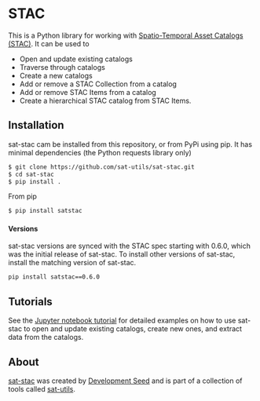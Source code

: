 # STAC

This is a Python library for working with [Spatio-Temporal Asset Catalogs (STAC)](https://github.com/radiantearth/stac-spec). It can be used to

- Open and update existing catalogs
- Traverse through catalogs
- Create a new catalogs
- Add or remove a STAC Collection from a catalog
- Add or remove STAC Items from a catalog
- Create a hierarchical STAC catalog from STAC Items.

## Installation

sat-stac cam be installed from this repository, or from PyPi using pip. It has minimal dependencies (the Python requests library only)

```bash
$ git clone https://github.com/sat-utils/sat-stac.git
$ cd sat-stac
$ pip install .
```

From pip
```bash
$ pip install satstac
```

#### Versions
sat-stac versions are synced with the STAC spec starting with 0.6.0, which was the initial release of sat-stac. To install other versions of sat-stac, install the matching version of sat-stac. 

```bash
pip install satstac==0.6.0
```

## Tutorials

See the [Jupyter notebook tutorial](tutorial.ipynb) for detailed examples on how to use sat-stac to open and update existing catalogs, create new ones, and extract data from the catalogs.

## About
[sat-stac](https://github.com/sat-utils/sat-stac) was created by [Development Seed](<http://developmentseed.org>) and is part of a collection of tools called [sat-utils](https://github.com/sat-utils).
